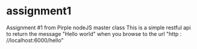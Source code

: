 # assignment1
Assignment #1 from Pirple nodeJS master class
This is a simple restful api to return the message "Hello world" when you browse to the url "http : //localhost:6000/hello"
